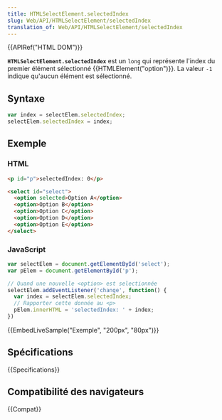 ```yaml
---
title: HTMLSelectElement.selectedIndex
slug: Web/API/HTMLSelectElement/selectedIndex
translation_of: Web/API/HTMLSelectElement/selectedIndex
---
```

{{APIRef("HTML DOM")}}

**`HTMLSelectElement.selectedIndex`** est un `long` qui représente l'index du premier élément sélectionné {{HTMLElement("option")}}. La valeur `-1` indique qu'aucun élément est sélectionné.

## Syntaxe

```js
var index = selectElem.selectedIndex;
selectElem.selectedIndex = index;
```

## Exemple

### HTML

```html
<p id="p">selectedIndex: 0</p>

<select id="select">
  <option selected>Option A</option>
  <option>Option B</option>
  <option>Option C</option>
  <option>Option D</option>
  <option>Option E</option>
</select>
```

### JavaScript

```js
var selectElem = document.getElementById('select');
var pElem = document.getElementById('p');

// Quand une nouvelle <option> est selectionnée
selectElem.addEventListener('change', function() {
  var index = selectElem.selectedIndex;
  // Rapporter cette donnée au <p>
  pElem.innerHTML = 'selectedIndex: ' + index;
})
```

{{EmbedLiveSample("Exemple", "200px", "80px")}}

## Spécifications

{{Specifications}}

## Compatibilité des navigateurs

{{Compat}}
